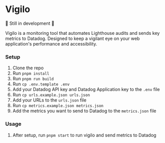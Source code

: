 # Vigilo
🚧 Still in development 🚧

Vigilo is a monitoring tool that automates Lighthouse audits and sends key metrics to Datadog. Designed to keep a vigilant eye on your web application's performance and accessibility.

### Setup
1. Clone the repo
2. Run `pnpm install`
3. Run `pnpm run build`
4. Run `cp .env.template .env`
5. Add your Datadog API key and Datadog Application key to the `.env` file
6. Run `cp urls.example.json urls.json`
7. Add your URLs to the `urls.json` file
8. Run `cp metrics.example.json metrics.json`
9. Add the metrics you want to send to Datadog to the `metrics.json` file

### Usage
1. After setup, run `pnpm start` to run vigilo and send metrics to Datadog
